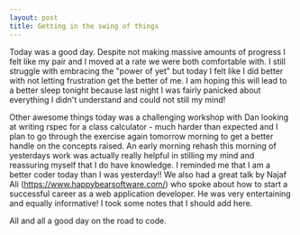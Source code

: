 ```yaml
---
layout: post
title: Getting in the swing of things   
---
```


Today was a good day.  Despite not making massive amounts of progress I felt like my pair and I moved at a rate we were both comfortable with.  I still struggle with embracing the "power of yet" but today I felt like I did better with not letting frustration get the better of me.  I am hoping this will lead to a better sleep tonight because last night I was fairly panicked about everything I didn't understand and could not still my mind! 

Other awesome things today was a challenging workshop with Dan looking at writing rspec for a class calculator - much harder than expected and I plan to go through the exercise again tomorrow morning to get a better handle on the concepts raised.  An early morning rehash this morning of yesterdays work was actually really helpful in stilling my mind and reassuring myself that I do have knowledge.  I reminded me that I am a better coder today than I was yesterday!!  We also had a great talk by Najaf Ali (https://www.happybearsoftware.com/) who spoke about how to start a successful career as a web application developer.  He was very entertaining and equally informative!  I took some notes that I should add here.

All and all a good day on the road to code.
